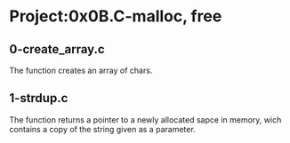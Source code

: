 # Project:0x0B.C-malloc, free

## 0-create_array.c

The function creates an array of chars.

## 1-strdup.c

The function returns a pointer to a newly allocated sapce in memory, wich contains a copy of the string given as a parameter.